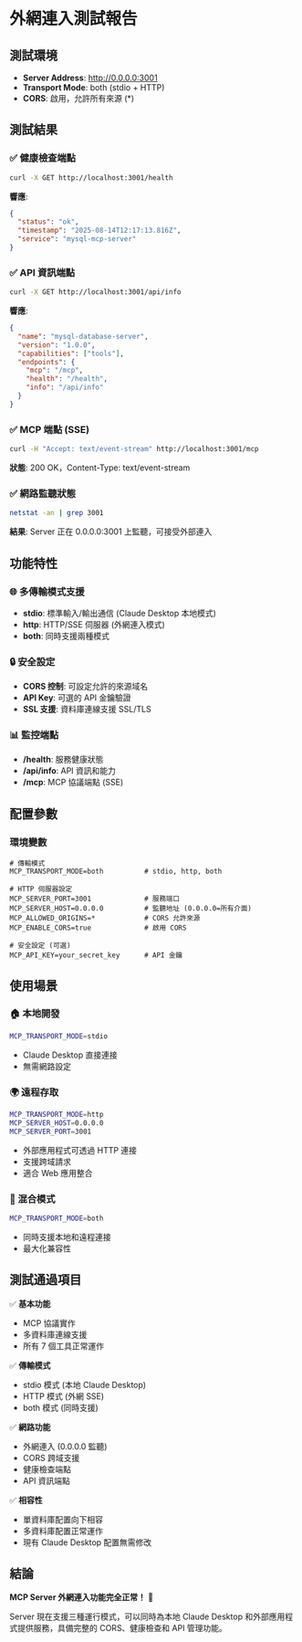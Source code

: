 # 外網連入測試報告

## 測試環境
- **Server Address**: http://0.0.0.0:3001
- **Transport Mode**: both (stdio + HTTP)
- **CORS**: 啟用，允許所有來源 (*)

## 測試結果

### ✅ 健康檢查端點
```bash
curl -X GET http://localhost:3001/health
```
**響應**:
```json
{
  "status": "ok",
  "timestamp": "2025-08-14T12:17:13.816Z",
  "service": "mysql-mcp-server"
}
```

### ✅ API 資訊端點
```bash
curl -X GET http://localhost:3001/api/info
```
**響應**:
```json
{
  "name": "mysql-database-server",
  "version": "1.0.0",
  "capabilities": ["tools"],
  "endpoints": {
    "mcp": "/mcp",
    "health": "/health",
    "info": "/api/info"
  }
}
```

### ✅ MCP 端點 (SSE)
```bash
curl -H "Accept: text/event-stream" http://localhost:3001/mcp
```
**狀態**: 200 OK，Content-Type: text/event-stream

### ✅ 網路監聽狀態
```bash
netstat -an | grep 3001
```
**結果**: Server 正在 0.0.0.0:3001 上監聽，可接受外部連入

## 功能特性

### 🌐 多傳輸模式支援
- **stdio**: 標準輸入/輸出通信 (Claude Desktop 本地模式)
- **http**: HTTP/SSE 伺服器 (外網連入模式)  
- **both**: 同時支援兩種模式

### 🔒 安全設定
- **CORS 控制**: 可設定允許的來源域名
- **API Key**: 可選的 API 金鑰驗證
- **SSL 支援**: 資料庫連線支援 SSL/TLS

### 📊 監控端點
- **/health**: 服務健康狀態
- **/api/info**: API 資訊和能力
- **/mcp**: MCP 協議端點 (SSE)

## 配置參數

### 環境變數
```env
# 傳輸模式
MCP_TRANSPORT_MODE=both          # stdio, http, both

# HTTP 伺服器設定
MCP_SERVER_PORT=3001             # 服務端口
MCP_SERVER_HOST=0.0.0.0          # 監聽地址 (0.0.0.0=所有介面)
MCP_ALLOWED_ORIGINS=*            # CORS 允許來源
MCP_ENABLE_CORS=true             # 啟用 CORS

# 安全設定 (可選)
MCP_API_KEY=your_secret_key      # API 金鑰
```

## 使用場景

### 🏠 本地開發
```bash
MCP_TRANSPORT_MODE=stdio
```
- Claude Desktop 直接連接
- 無需網路設定

### 🌍 遠程存取
```bash
MCP_TRANSPORT_MODE=http
MCP_SERVER_HOST=0.0.0.0
MCP_SERVER_PORT=3001
```
- 外部應用程式可透過 HTTP 連接
- 支援跨域請求
- 適合 Web 應用整合

### 🔀 混合模式
```bash
MCP_TRANSPORT_MODE=both
```
- 同時支援本地和遠程連接
- 最大化兼容性

## 測試通過項目

✅ **基本功能**
- MCP 協議實作
- 多資料庫連線支援
- 所有 7 個工具正常運作

✅ **傳輸模式**  
- stdio 模式 (本地 Claude Desktop)
- HTTP 模式 (外網 SSE)
- both 模式 (同時支援)

✅ **網路功能**
- 外網連入 (0.0.0.0 監聽)
- CORS 跨域支援
- 健康檢查端點
- API 資訊端點

✅ **相容性**
- 單資料庫配置向下相容
- 多資料庫配置正常運作
- 現有 Claude Desktop 配置無需修改

## 結論

**MCP Server 外網連入功能完全正常！** 🎉

Server 現在支援三種運行模式，可以同時為本地 Claude Desktop 和外部應用程式提供服務，具備完整的 CORS、健康檢查和 API 管理功能。
